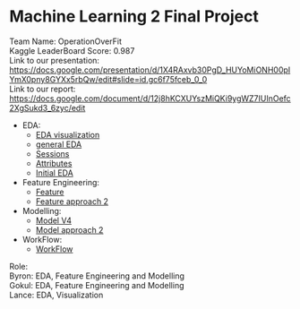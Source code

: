 # Machine Learning 2 Final Project

Team Name: OperationOverFit   
Kaggle LeaderBoard Score: 0.987  
Link to our presentation: https://docs.google.com/presentation/d/1X4RAxvb30PgD_HUYoMiONH00pIYmX0pny8GYXx5rbQw/edit#slide=id.gc6f75fceb_0_0  
Link to our report: https://docs.google.com/document/d/12j8hKCXUYszMiQKi9ygWZ7IUInOefc2XgSukd3_6zyc/edit  

* EDA:
	- [EDA visualization](https://github.com/USF-ML2/final-project-operationoverfit/blob/master/EDA/Visualizations.ipynb)
	- [general EDA](https://github.com/USF-ML2/final-project-operationoverfit/blob/master/EDA/EDA.ipynb)
	- [Sessions](https://github.com/USF-ML2/final-project-operationoverfit/blob/master/EDA/Sessions.ipynb)
	- [Attributes](https://github.com/USF-ML2/final-project-operationoverfit/blob/master/data_loading/Atrributes.ipynb)
	- [Initial EDA](https://github.com/USF-ML2/final-project-operationoverfit/blob/master/data_loading/LoadData.ipynb)
* Feature Engineering:
	- [Feature](https://github.com/USF-ML2/final-project-operationoverfit/blob/master/data_loading/Sessions.ipynb)
	- [Feature approach 2](https://github.com/USF-ML2/final-project-operationoverfit/blob/master/byron/WorkFlow.ipynb)
* Modelling:
	- [Model V4](https://github.com/USF-ML2/final-project-operationoverfit/blob/master/models/Modelv4.ipynb)
	- [Model approach 2](https://github.com/USF-ML2/final-project-operationoverfit/blob/master/byron/WorkFlow.ipynb)
* WorkFlow:
	- [WorkFlow](https://github.com/USF-ML2/final-project-operationoverfit/blob/master/byron/WorkFlow2.ipynb)


Role:  
Byron: EDA, Feature Engineering and Modelling  
Gokul: EDA, Feature Engineering and Modelling  
Lance: EDA, Visualization   
